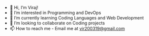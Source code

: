 - 👋 Hi, I’m Viraj!
- 👀 I’m interested in Programming and DevOps
- 🌱 I’m currently learning Coding Languages and Web Development
- 💞️ I’m looking to collaborate on Coding projects
- 📫 How to reach me - Email me at vir200319@gmail.com

<!---
Viraj200319/Viraj200319 is a ✨ special ✨ repository because its `README.md` (this file) appears on your GitHub profile.
You can click the Preview link to take a look at your changes.
--->
